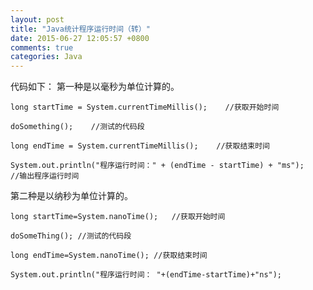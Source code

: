 ```yaml
---
layout: post
title: "Java统计程序运行时间（转）"
date: 2015-06-27 12:05:57 +0800
comments: true
categories: Java
---
```


代码如下：
第一种是以毫秒为单位计算的。

	long startTime = System.currentTimeMillis();    //获取开始时间
	
	doSomething();    //测试的代码段
	
	long endTime = System.currentTimeMillis();    //获取结束时间
	
	System.out.println("程序运行时间：" + (endTime - startTime) + "ms");    //输出程序运行时间

第二种是以纳秒为单位计算的。

	long startTime=System.nanoTime();   //获取开始时间  
	
	doSomeThing(); //测试的代码段  
	
	long endTime=System.nanoTime(); //获取结束时间  
	
	System.out.println("程序运行时间： "+(endTime-startTime)+"ns"); 



